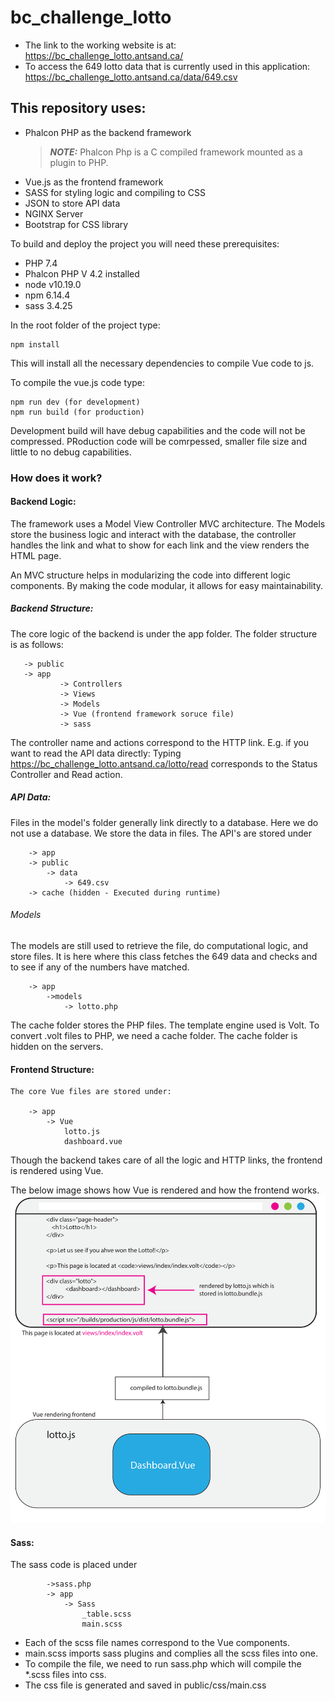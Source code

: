 # bc_challenge_lotto

- The link to the working website is at: https://bc_challenge_lotto.antsand.ca/
- To access the 649 lotto data that is currently used in this application:  https://bc_challenge_lotto.antsand.ca/data/649.csv

## This repository uses:

- Phalcon PHP as the backend framework
	> **_NOTE:_**  Phalcon Php is a C compiled framework mounted as a plugin to PHP. 
- Vue.js as the frontend framework
- SASS for styling logic and compiling to CSS  
- JSON to store API data 
- NGINX Server
- Bootstrap for CSS library

To build and deploy the project you will need these prerequisites:
- PHP 7.4 
- Phalcon PHP V 4.2 installed
- node v10.19.0
- npm 6.14.4
- sass 3.4.25

In the root folder of the project type:
```
npm install
```

This will install all the necessary dependencies to compile Vue code to js.

To compile the vue.js code type:
```
npm run dev (for development)
npm run build (for production)
```

Development build will have debug capabilities and the code will not be compressed. 
PRoduction code will be comrpessed, smaller file size and little to no debug capabilities. 

### How does it work?
#### Backend Logic:
The framework uses a Model View Controller  MVC architecture. The Models store the business logic and interact with the database, the controller handles the link and what to show for each link and the view renders the HTML page. 

An MVC structure helps in modularizing the code into different logic components. By making the code modular, it allows for easy maintainability. 
##### Backend Structure:
 The core logic of the backend is under the app folder. The folder structure is as follows:
 ```
	-> public
	-> app
			-> Controllers 
			-> Views
			-> Models
			-> Vue (frontend framework soruce file)
			-> sass
```
The controller name and actions correspond to the HTTP link.
E.g. if you want to read the API data directly:
Typing https://bc_challenge_lotto.antsand.ca/lotto/read
corresponds to the Status Controller and Read action.

##### API Data:
Files in the model's folder generally link directly to a database. Here we do not use a database. We store the data in files. The API's are stored under
```
	-> app
	-> public
		-> data
			-> 649.csv	
	-> cache (hidden - Executed during runtime)
```

###### Models
The models are still used to retrieve the file, do computational logic, and store files. It is here where this class fetches the 649 data and checks and to see if any of the numbers have matched. 
```
	-> app
		->models
			-> lotto.php
```	

The cache folder stores the PHP files. The template engine used is Volt. To convert .volt files to PHP, we need a cache folder. The cache folder is hidden on the servers.

#### Frontend Structure:
	The core Vue files are stored under:
	
		-> app
			-> Vue
				lotto.js
				dashboard.vue

Though the backend takes care of all the logic and HTTP links, the frontend is rendered using Vue. 

The below image shows how Vue is rendered and how the frontend works.
![Workflow of the frontend](https://raw.githubusercontent.com/antsand/bc_challenge_lotto/master/public/img/workflow.svg)

#### Sass:
The sass code is placed under
```
		->sass.php
		-> app
			-> Sass
				_table.scss
				main.scss
```
- Each of the scss file names correspond to the Vue components. 
- main.scss imports sass plugins and complies all the scss files into one. 
- To compile the file, we need to run sass.php which will compile the \*.scss files into css.
- The css file is generated and saved in public/css/main.css
